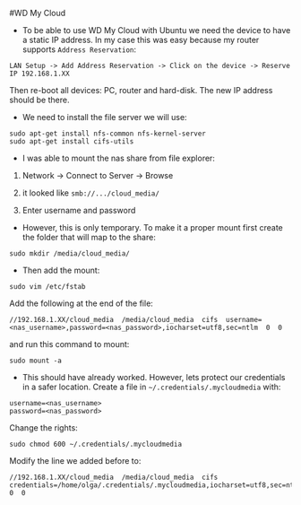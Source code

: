 #WD My Cloud

- To be able to use WD My Cloud with Ubuntu we need the device to have a static IP address. In my case this was easy because my router supports `Address Reservation`:
```
LAN Setup -> Add Address Reservation -> Click on the device -> Reserve IP 192.168.1.XX
```

Then re-boot all devices: PC, router and hard-disk. The new IP address should be there.

- We need to install the file server we will use:
```
sudo apt-get install nfs-common nfs-kernel-server
sudo apt-get install cifs-utils
```

- I was able to mount the nas share from file explorer:

1. Network -> Connect to Server -> Browse

2. it looked like `smb://.../cloud_media/`

3. Enter username and password

- However, this is only temporary. To make it a proper mount first create the folder that will map to the share:
```
sudo mkdir /media/cloud_media/
```

- Then add the mount:
```
sudo vim /etc/fstab
```

Add the following at the end of the file:
```
//192.168.1.XX/cloud_media  /media/cloud_media  cifs  username=<nas_username>,password=<nas_password>,iocharset=utf8,sec=ntlm  0  0
```

and run this command to mount:
```
sudo mount -a
```

- This should have already worked. However, lets protect our credentials in a safer location. Create a file in `~/.credentials/.mycloudmedia` with:
```
username=<nas_username>
password=<nas_password>
```

Change the rights:
```
sudo chmod 600 ~/.credentials/.mycloudmedia
```

Modify the line we added before to:
```
//192.168.1.XX/cloud_media  /media/cloud_media  cifs credentials=/home/olga/.credentials/.mycloudmedia,iocharset=utf8,sec=ntlm  0  0
```
